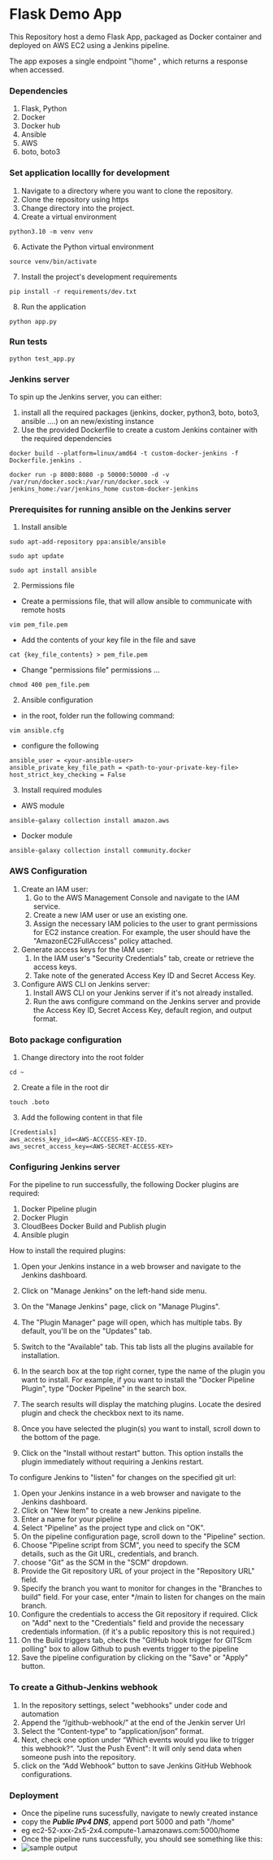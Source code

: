 # Flask Demo App

This Repository host a demo Flask App, packaged as Docker container and deployed on AWS EC2 using a Jenkins pipeline.

The app exposes a single endpoint "\home" , which returns a response when accessed.

### Dependencies
1. Flask, Python
2. Docker
3. Docker hub
4. Ansible
5. AWS
6. boto, boto3

### Set application locallly for development
1. Navigate to a directory where you want to clone the repository.
2. Clone the repository using https
3. Change directory into the project.
4. Create a virtual environment
```shell
python3.10 -m venv venv
```
6. Activate the Python virtual environment
```shell
source venv/bin/activate
```
7. Install the project's development requirements
```shell
pip install -r requirements/dev.txt
```
8. Run the application
```shell
python app.py
```

### Run tests
```shell
python test_app.py
```

### Jenkins server
To spin up the Jenkins server, you can either:
1. install all the required packages (jenkins, docker, python3, boto, boto3, ansible ....) on an new/existing instance
2. Use the provided Dockerfile to create a custom Jenkins container with the required dependencies
```shell
docker build --platform=linux/amd64 -t custom-docker-jenkins -f Dockerfile.jenkins .
```
```shell
docker run -p 8080:8080 -p 50000:50000 -d -v /var/run/docker.sock:/var/run/docker.sock -v jenkins_home:/var/jenkins_home custom-docker-jenkins
```

### Prerequisites for running ansible on the Jenkins server
1. Install ansible
```shell
sudo apt-add-repository ppa:ansible/ansible
```
```shell
sudo apt update
```
```shell
sudo apt install ansible
```
2. Permissions file
- Create a permissions file, that will allow ansible to communicate with remote hosts
```shell
vim pem_file.pem
```
- Add the contents of your key file in the file and save
```shell
cat {key_file_contents} > pem_file.pem
```
- Change "permissions file" permissions ...
```shell
chmod 400 pem_file.pem
```
2. Ansible configuration
- in the root, folder run the following command: 
```shell
vim ansible.cfg
```
- configure the following
```shell
ansible_user = <your-ansible-user>
ansible_private_key_file_path = <path-to-your-private-key-file>
host_strict_key_checking = False
```
3. Install required modules
- AWS module
```shell
ansible-galaxy collection install amazon.aws
```
- Docker module
```shell
ansible-galaxy collection install community.docker
```

### AWS Configuration
1. Create an IAM user:
    1. Go to the AWS Management Console and navigate to the IAM service.
    2. Create a new IAM user or use an existing one.
    3. Assign the necessary IAM policies to the user to grant permissions for EC2 instance creation. For example, the user should have the "AmazonEC2FullAccess" policy attached.
2. Generate access keys for the IAM user:
    1. In the IAM user's "Security Credentials" tab, create or retrieve the access keys.
    2. Take note of the generated Access Key ID and Secret Access Key.
3. Configure AWS CLI on Jenkins server:
    1. Install AWS CLI on your Jenkins server if it's not already installed.
    2. Run the aws configure command on the Jenkins server and provide the Access Key ID, Secret Access Key, default region, and output format.

### Boto package configuration
1. Change directory into the root folder
```shell
cd ~
```
2. Create a file in the root dir 
```shell
touch .boto
```
3. Add the following content in that file
```shell
[Credentials]
aws_access_key_id=<AWS-ACCCESS-KEY-ID.
aws_secret_access_key=<AWS-SECRET-ACCESS-KEY>
```

### Configuring Jenkins server
For the pipeline to run successfully, the following Docker plugins are required:
1. Docker Pipeline plugin
2. Docker Plugin
3. CloudBees Docker Build and Publish plugin
4. Ansible plugin

How to install the required plugins:
1. Open your Jenkins instance in a web browser and navigate to the Jenkins dashboard.

2. Click on "Manage Jenkins" on the left-hand side menu.

3. On the "Manage Jenkins" page, click on "Manage Plugins".

4. The "Plugin Manager" page will open, which has multiple tabs. By default, you'll be on the "Updates" tab.

5. Switch to the "Available" tab. This tab lists all the plugins available for installation.

6. In the search box at the top right corner, type the name of the plugin you want to install. For example, if you want to install the "Docker Pipeline Plugin", type "Docker Pipeline" in the search box.

7. The search results will display the matching plugins. Locate the desired plugin and check the checkbox next to its name.

8. Once you have selected the plugin(s) you want to install, scroll down to the bottom of the page.

9. Click on the "Install without restart" button. This option installs the plugin immediately without requiring a Jenkins restart.

To configure Jenkins to "listen" for changes on the specified git url:
1. Open your Jenkins instance in a web browser and navigate to the Jenkins dashboard.
2. Click on "New Item" to create a new Jenkins pipeline.
3. Enter a name for your pipeline
4. Select "Pipeline" as the project type and click on "OK".
5. On the pipeline configuration page, scroll down to the "Pipeline" section.
6. Choose "Pipeline script from SCM", you need to specify the SCM details, such as the Git URL, credentials, and branch.
7. choose "Git" as the SCM in the "SCM" dropdown.
8. Provide the Git repository URL of your project in the "Repository URL" field.
9. Specify the branch you want to monitor for changes in the "Branches to build" field. For your case, enter */main to listen for changes on the main branch.
10. Configure the credentials to access the Git repository if required. Click on "Add" next to the "Credentials" field and provide the necessary credentials information. (if it's a public repository this is not required.)
11. On the Build triggers tab, check the "GitHub hook trigger for GITScm polling" box to allow Github to push events trigger to the pipeline
12. Save the pipeline configuration by clicking on the "Save" or "Apply" button. 

### To create a Github-Jenkins webhook
1. In the repository settings, select "webhooks" under code and automation 
2. Append the “/github-webhook/” at the end of the Jenkin server Url
3. Select the “Content-type” to “application/json” format.
4. Next, check one option under “Which events would you like to trigger this webhook?“. "Just the Push Event": It will only send data when someone push into the repository.
5. click on the “Add Webhook” button to save Jenkins GitHub Webhook configurations.

### Deployment
- Once the pipeline runs sucessfully, navigate to newly created instance
- copy the ***Public IPv4 DNS***, append port 5000 and path "/home"
- eg ec2-52-xxx-2x5-2x4.compute-1.amazonaws.com:5000/home
- Once the pipeline runs successfully, you should see something like this:
- ![sample output](https://res.cloudinary.com/melvinkimathi/image/upload/v1685274561/Screenshot_2023-05-28_at_12.09.49_xr14pl.png)
